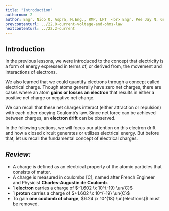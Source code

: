 ```yaml
---
title: "Introduction"
authornum: 2
author: Engr. Nico O. Aspra, M.Eng., RMP, LPT  <br> Engr. Pee Jay N. Gealone
prevcontenturl: ../22.0-current-voltage-and-ohms-law
nextcontenturl: ../22.2-current
---
```




## Introduction

In the previous lessons, we were introduced to the concept that electricity is a form of energy expressed in terms of, or derived from, the movement and interactions of electrons. 

We also learned that we could quantify electrons through a concept called electrical charge. Though atoms generally have zero net charges, there are cases where an atom **gains or losses an electron** that results in either a positive net charge or negative net charge. 

We can recall that these net charges interact (either attraction or repulsion) with each other obeying Coulomb’s law. Since net force can be achieved between charges, an **electron drift** can be observed.


In the following sections, we will focus our attention on this electron drift and how a closed circuit generates or utilizes electrical energy. But before that, let us recall the fundamental concept of electrical charges.

## *Review:*

- A charge is defined as an electrical property of the atomic particles that consists of matter. 
- A charge is measured in coulombs [C], named after French Engineer and Physicist **Charles-Augustin de Coulomb**.
- 1 **electron** carries a charge of $–1.602 \x 10^{-19} \un{C}$
- 1 **proton** carries a charge of $+1.602 \x 10^{-19} \un{C}$
- To gain **one coulomb of charge**, $6.24 \x 10^{18} \un{electrons}$ must be removed.

<!-- An **electron’s charge** ($e$) is quantified as being equal to $1.602 \x 10^{-19}$ coulombs $(C)$ and has a **negative charge**.  What this means is that every electron intrinsically contains $–1.602 \x 10^{-19} \un{C}$, and it requires $6.24 \x 10^{18} \un{electrons}$ to gain one (1) coulomb of charge.

Similarly, a single **proton** contains $1.602 \x 10^{-19} \un{C}$ in magnitude but **positive in charge**. Hence, one proton contains $+1.602 \x 10^{-19} \un{C}$. 

The presence of equal numbers of protons and electrons in an atom makes it neutrally charged (The algebraic sum of charges is zero). -->




